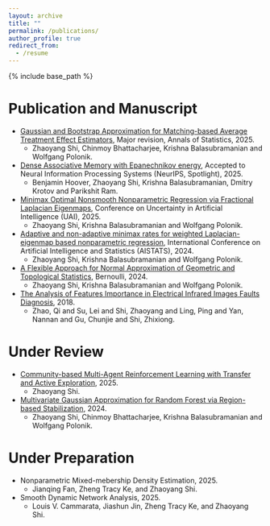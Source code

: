 ```yaml
---
layout: archive
title: ""
permalink: /publications/
author_profile: true
redirect_from:
  - /resume
---
```


{% include base_path %}

Publication and Manuscript
======
* [Gaussian and Bootstrap Approximation for Matching-based Average Treatment Effect Estimators](https://arxiv.org/abs/2412.17181), Major revision, Annals of Statistics, 2025.
  * Zhaoyang Shi, Chinmoy Bhattacharjee, Krishna Balasubramanian and Wolfgang Polonik.
* [Dense Associative Memory with Epanechnikov energy](https://arxiv.org/abs/2506.10801v1), Accepted to Neural Information Processing Systems (NeurIPS, Spotlight), 2025.
  * Benjamin Hoover, Zhaoyang Shi, Krishna Balasubramanian, Dmitry Krotov and Parikshit Ram.
* [Minimax Optimal Nonsmooth Nonparametric Regression via Fractional Laplacian Eigenmaps](https://arxiv.org/abs/2402.14985), Conference on Uncertainty in Artificial Intelligence (UAI), 2025.
  * Zhaoyang Shi, Krishna Balasubramanian and Wolfgang Polonik.
* [Adaptive and non-adaptive minimax rates for weighted Laplacian-eigenmap based nonparametric regression](https://arxiv.org/abs/2311.00140), International Conference on Artificial Intelligence and Statistics (AISTATS), 2024.
  * Zhaoyang Shi, Krishna Balasubramanian and Wolfgang Polonik.
* [A Flexible Approach for Normal Approximation of Geometric and Topological Statistics](https://arxiv.org/abs/2210.10744v1), Bernoulli, 2024.
  * Zhaoyang Shi, Krishna Balasubramanian and Wolfgang Polonik.
* [The Analysis of Features Importance in Electrical Infrared Images Faults Diagnosis](https://dl.acm.org/doi/abs/10.1145/3215525.3215539), 2018.
  * Zhao, Qi and Su, Lei and Shi, Zhaoyang and Ling, Ping and Yan, Nannan and Gu, Chunjie and Shi, Zhixiong.

Under Review
======
* [Community-based Multi-Agent Reinforcement Learning with Transfer and Active Exploration](https://arxiv.org/abs/2505.09756v1), 2025.
  * Zhaoyang Shi.
* [Multivariate Gaussian Approximation for Random Forest via Region-based Stabilization](https://arxiv.org/abs/2403.09960), 2024.
  * Zhaoyang Shi, Chinmoy Bhattacharjee, Krishna Balasubramanian and Wolfgang Polonik.

Under Preparation
======
* Nonparametric Mixed-mebership Density Estimation, 2025.
  * Jianqing Fan, Zheng Tracy Ke, and Zhaoyang Shi.
* Smooth Dynamic Network Analysis, 2025.
  * Louis V. Cammarata, Jiashun Jin, Zheng Tracy Ke, and Zhaoyang Shi.


 

